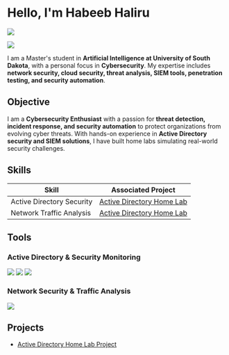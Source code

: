 # Hello, I'm Habeeb Haliru
<a href="https://www.linkedin.com/in/habeeb-haliru-894b7524a"><img src="https://img.shields.io/badge/-LinkedIn-0072b1?&style=for-the-badge&logo=linkedin&logoColor=white" /></a>

<a href="https://github.com/asurafeng3012"><img src="https://img.shields.io/badge/-GitHub-000000?&style=for-the-badge&logo=github&logoColor=white" /></a>

I am a Master's student in **Artificial Intelligence at University of South Dakota**, with a personal focus in **Cybersecurity**. My expertise includes **network security, cloud security, threat analysis, SIEM tools, penetration testing, and security automation**.

## Objective
I am a **Cybersecurity Enthusiast** with a passion for **threat detection, incident response, and security automation** to protect organizations from evolving cyber threats. With hands-on experience in **Active Directory security and SIEM solutions**, I have built home labs simulating real-world security challenges.

## Skills

| Skill                                         | Associated Project         |
|-----------------------------------------------|----------------------------|
| Active Directory Security                     | <a href="https://github.com/asurafeng3012/Active-Directory-Home-Lab">Active Directory Home Lab</a> |
| Network Traffic Analysis                      | <a href="https://github.com/asurafeng3012/Active-Directory-Home-Lab">Active Directory Home Lab</a> |

## Tools

### Active Directory & Security Monitoring
<div>
    <img src="https://img.shields.io/badge/-Windows_Server-0078D6?&style=for-the-badge&logo=windows&logoColor=white" />
    <img src="https://img.shields.io/badge/-Sysmon-4B0082?&style=for-the-badge&logo=microsoft&logoColor=white" />
    <img src="https://img.shields.io/badge/-Splunk-000000?&style=for-the-badge&logo=Splunk&logoColor=white" />
</div>

### Network Security & Traffic Analysis
<div>
    <img src="https://img.shields.io/badge/-Wireshark-1679A7?&style=for-the-badge&logo=Wireshark&logoColor=white" />
</div>


<!-- ## Certifications
<div>
<a href="https://coursera.org/share/4e9ffd4482dcad41a526157f4fd44582"><img src="https://img.shields.io/badge/-Google_Cybersecurity_Certificate-4285F4?&style=for-the-badge&logo=Google&logoColor=wohite" /></a>
</div> -->

## Projects
- <a href="https://github.com/Divyansh121699/ActiveDirectory-HomeLab">Active Directory Home Lab Project</a>
